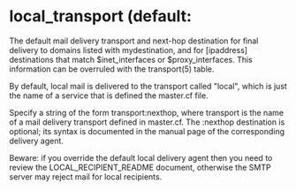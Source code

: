 # local_transport (default: 

 The default mail delivery transport and next-hop destination
for final delivery to domains listed with mydestination, and for
[ipaddress] destinations that match $inet_interfaces or $proxy_interfaces.
This information can be overruled with the transport(5) table. 


By default, local mail is delivered to the transport called "local",
which is just the name of a service that is defined the master.cf file.



Specify a string of the form transport:nexthop, where transport
is the name of a mail delivery transport defined in master.cf.
The :nexthop destination is optional; its syntax is documented
in the manual page of the corresponding delivery agent.



Beware: if you override the default local delivery agent then you
need to review the LOCAL_RECIPIENT_README document, otherwise the
SMTP server may reject mail for local recipients.



